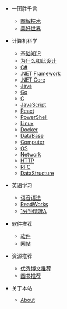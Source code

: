 - 一图胜千言
  - [图解技术](/resource/pic/pic_tech.md)
  - [美好世界](/resource/pic/pic_all.md)

- 计算机科学
  - [基础知识](/resource/cs/cs_what.md)
  - [为什么如此设计](/resource/cs/cs_why.md)
  - [C#](/resource/cs/cs_csharp.md)
  - [.NET Framework](/resource/cs/cs_dotnetfx.md)
  - [.NET Core](/resource/cs/cs_dotnet.md)
  - [Java](/resource/cs/cs_java.md)
  - [Go](/resource/cs/cs_go.md)
  - [C](/resource/cs/cs_clang.md)
  - [JavaScript](/resource/cs/cs_js.md)
  - [React](/resource/cs/cs_react.md)
  - [PowerShell](/resource/cs/cs_ps.md)
  - [Linux](/resource/cs/cs_linux.md)
  - [Docker](/resource/cs/cs_docker.md)
  - [DataBase](/resource/cs/cs_db.md)
  - [Computer](/resource/cs/cs_computer.md)
  - [OS](/resource/cs/cs_os.md)
  - [Network](/resource/cs/cs_net.md)
  - [HTTP](/resource/cs/cs_http.md)
  - [RFC](/resource/cs/cs_rfc.md)
  - [DataStructure](/resource/cs/cs_data.md)

- 英语学习
  - [语音语法](/resource/en/en_res.md)
  - [ReadWorks](/resource/en/en_readworks.md)
  - [1分钟精听A](/resource/en/en_1min_a.md)

- 软件推荐
  - [软件](/resource/share/software.md)
  - [网站](/resource/share/site.md)

- 资源推荐
  - [优秀博文推荐](/resource/share/blog.md)
  - [图书推荐](/resource/share/book.md)

- 关于本站
  - [About](doc_about.md)